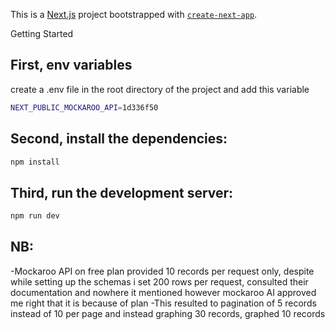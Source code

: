 This is a [Next.js](https://nextjs.org/) project bootstrapped with [`create-next-app`](https://github.com/vercel/next.js/tree/canary/packages/create-next-app).

Getting Started

## First, env variables

create a .env file in the root directory of the project and add this variable
```bash
NEXT_PUBLIC_MOCKAROO_API=1d336f50
```
## Second, install the dependencies:

```bash
npm install
```

## Third, run the development server:

```bash
npm run dev
```

## NB:

-Mockaroo API on free plan provided 10 records per request only, despite while setting up the schemas i set 200 rows per request, consulted their documentation and nowhere it mentioned however mockaroo AI approved me right that it is because of plan 
-This resulted to pagination of 5 records instead of 10 per page and instead graphing 30 records, graphed 10 records 
